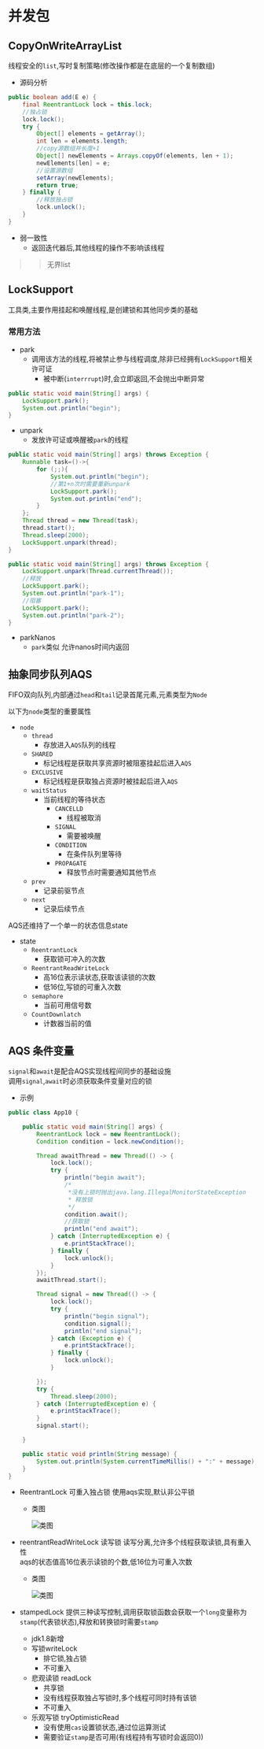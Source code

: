 # 并发包

## CopyOnWriteArrayList

线程安全的`list`,写时复制策略(修改操作都是在底层的一个复制数组)

- 源码分析

```java
public boolean add(E e) {
    final ReentrantLock lock = this.lock;
    //独占锁
    lock.lock();
    try {
        Object[] elements = getArray();
        int len = elements.length;
        //copy源数组并长度+1
        Object[] newElements = Arrays.copyOf(elements, len + 1);
        newElements[len] = e;
        //设置源数组
        setArray(newElements);
        return true;
    } finally {
        //释放独占锁
        lock.unlock();
    }
}
```

- 弱一致性
  - 返回迭代器后,其他线程的操作不影响该线程

>> 无界list

## LockSupport

工具类,主要作用挂起和唤醒线程,是创建锁和其他同步类的基础

### 常用方法

- park
  - 调用该方法的线程,将被禁止参与线程调度,除非已经拥有`LockSupport`相关许可证
    - 被中断(`interrrupt`)时,会立即返回,不会抛出中断异常

```java
public static void main(String[] args) {
    LockSupport.park();
    System.out.println("begin");
}
```

- unpark
  - 发放许可证或唤醒被`park`的线程

```java
public static void main(String[] args) throws Exception {
    Runnable task=()->{
        for (;;){
            System.out.println("begin");
            //第1+n次时需要重新unpark
            LockSupport.park();
            System.out.println("end");
        }
    };
    Thread thread = new Thread(task);
    thread.start();
    Thread.sleep(2000);
    LockSupport.unpark(thread);
}
```

```java
public static void main(String[] args) throws Exception {
    LockSupport.unpark(Thread.currentThread());
    //释放
    LockSupport.park();
    System.out.println("park-1");
    //阻塞
    LockSupport.park();
    System.out.println("park-2");
}
```

- parkNanos
  - `park`类似 允许nanos时间内返回

## 抽象同步队列AQS

FIFO双向队列,内部通过`head`和`tail`记录首尾元素,元素类型为`Node` 

以下为`node`类型的重要属性

- `node`
  - `thread`
    - 存放进入`AQS`队列的线程
  - `SHARED`
    - 标记线程是获取共享资源时被阻塞挂起后进入`AQS`
  - `EXCLUSIVE`
    - 标记线程是获取独占资源时被挂起后进入`AQS`
  - `waitStatus`
    - 当前线程的等待状态
      - `CANCELLD`
        - 线程被取消
      - `SIGNAL`
        - 需要被唤醒
      - `CONDITION`
        - 在条件队列里等待
      - `PROPAGATE`
        - 释放节点时需要通知其他节点
  - `prev`
    - 记录前驱节点
  - `next`
    - 记录后续节点

AQS还维持了一个单一的状态信息state

- state
  - `ReentrantLock`
    - 获取锁可冲入的次数
  - `ReentrantReadWriteLock`
    - 高16位表示读状态,获取该读锁的次数
    - 低16位,写锁的可重入次数
  - `semaphore`
    - 当前可用信号数
  - `CountDownlatch`
    - 计数器当前的值

## AQS 条件变量

`signal`和`await`是配合AQS实现线程间同步的基础设施  
调用`signal`,`await`时必须获取条件变量对应的锁


- 示例

```java
public class App10 {

    public static void main(String[] args) {
        ReentrantLock lock = new ReentrantLock();
        Condition condition = lock.newCondition();

        Thread awaitThread = new Thread(() -> {
            lock.lock();
            try {
                println("begin await");
                /*
                 *没有上锁时抛出java.lang.IllegalMonitorStateException
                 * 释放锁
                 */
                condition.await();
                //获取锁
                println("end await");
            } catch (InterruptedException e) {
                e.printStackTrace();
            } finally {
                lock.unlock();
            }
        });
        awaitThread.start();

        Thread signal = new Thread(() -> {
            lock.lock();
            try {
                println("begin signal");
                condition.signal();
                println("end signal");
            } catch (Exception e) {
                e.printStackTrace();
            } finally {
                lock.unlock();
            }

        });
        try {
            Thread.sleep(2000);
        } catch (InterruptedException e) {
            e.printStackTrace();
        }
        signal.start();

    }

    public static void println(String message) {
        System.out.println(System.currentTimeMillis() + ":" + message);
    }
}
```

- ReentrantLock 可重入独占锁
使用aqs实现,默认非公平锁
  - 类图

    ![类图](assets/2019-09-24-11-30-15.png)

- reentrantReadWriteLock 读写锁
读写分离,允许多个线程获取读锁,具有重入性  
aqs的状态值高16位表示读锁的个数,低16位为可重入次数
  - 类图

    ![类图](assets/2019-09-27-10-49-19.png)

- stampedLock
提供三种读写控制,调用获取锁函数会获取一个`long`变量称为`stamp`(代表锁状态),释放和转换锁时需要`stamp`
  - jdk1.8新增
  - 写锁writeLock
    - 排它锁,独占锁
    - 不可重入
  - 悲观读锁 readLock
    - 共享锁
    - 没有线程获取独占写锁时,多个线程可同时持有该锁
    - 不可重入
  - 乐观写锁 tryOptimisticRead
    - 没有使用`cas`设置锁状态,通过位运算测试
    - 需要验证`stamp`是否可用(有线程持有写锁时会返回0))
